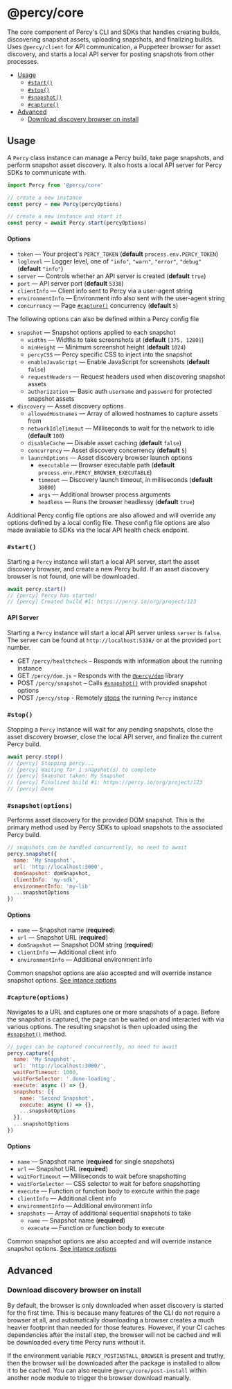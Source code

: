 # @percy/core

The core component of Percy's CLI and SDKs that handles creating builds, discovering snapshot
assets, uploading snapshots, and finalizing builds. Uses `@percy/client` for API communication, a
Puppeteer browser for asset discovery, and starts a local API server for posting snapshots from
other processes.

- [Usage](#usage)
  - [`#start()`](#start)
  - [`#stop()`](#stop)
  - [`#snapshot()`](#snapshotoptions)
  - [`#capture()`](#captureoptions)
- [Advanced](#advanced)
  - [Download discovery browser on install](#download-discovery-browser-on-install)

## Usage

A `Percy` class instance can manage a Percy build, take page snapshots, and perform snapshot asset
discovery. It also hosts a local API server for Percy SDKs to communicate with.

``` js
import Percy from '@percy/core'

// create a new instance
const percy = new Percy(percyOptions)

// create a new instance and start it
const percy = await Percy.start(percyOptions)
```

#### Options

- `token` — Your project's `PERCY_TOKEN` (**default** `process.env.PERCY_TOKEN`)
- `loglevel` — Logger level, one of `"info"`, `"warn"`, `"error"`, `"debug"` (**default** `"info"`)
- `server` — Controls whether an API server is created (**default** `true`)
- `port` — API server port (**default** `5338`)
- `clientInfo` — Client info sent to Percy via a user-agent string
- `environmentInfo` — Environment info also sent with the user-agent string
- `concurrency` — Page [`#capture()`](#captureoptions) concurrency (**default** `5`)

The following options can also be defined within a Percy config file

- `snapshot` — Snapshot options applied to each snapshot
  - `widths` — Widths to take screenshots at (**default** `[375, 1280]`)
  - `minHeight` — Minimum screenshot height (**default** `1024`)
  - `percyCSS` — Percy specific CSS to inject into the snapshot
  - `enableJavaScript` — Enable JavaScript for screenshots (**default** `false`)
  - `requestHeaders` — Request headers used when discovering snapshot assets
  - `authorization` — Basic auth `username` and `password` for protected snapshot assets
- `discovery` — Asset discovery options
  - `allowedHostnames` — Array of allowed hostnames to capture assets from
  - `networkIdleTimeout` — Milliseconds to wait for the network to idle (**default** `100`)
  - `disableCache` — Disable asset caching (**default** `false`)
  - `concurrency` — Asset discovery concerrency (**default** `5`)
  - `launchOptions` — Asset discovery browser launch options
    - `executable` — Browser executable path (**default** `process.env.PERCY_BROWSER_EXECUTABLE`)
    - `timeout` — Discovery launch timeout, in milliseconds (**default** `30000`)
    - `args` — Additional browser process arguments
    - `headless` — Runs the browser headlessy (**default** `true`)
    
Additional Percy config file options are also allowed and will override any options defined by a
local config file. These config file options are also made available to SDKs via the local API
health check endpoint.

### `#start()`

Starting a `Percy` instance will start a local API server, start the asset discovery browser, and
create a new Percy build. If an asset discovery browser is not found, one will be downloaded.

``` js
await percy.start()
// [percy] Percy has started!
// [percy] Created build #1: https://percy.io/org/project/123
```

#### API Server

Starting a `Percy` instance will start a local API server unless `server` is `false`. The server can
be found at `http://localhost:5338/` or at the provided `port` number.

- GET `/percy/healthcheck` – Responds with information about the running instance
- GET `/percy/dom.js` – Responds with the [`@percy/dom`](./packages/dom) library
- POST `/percy/snapshot` – Calls [`#snapshot()`](#snapshotoptions) with provided snapshot options
- POST `/percy/stop` - Remotely [stops](#stop) the running `Percy` instance

### `#stop()`

Stopping a `Percy` instance will wait for any pending snapshots, close the asset discovery browser,
close the local API server, and finalize the current Percy build.

``` js
await percy.stop()
// [percy] Stopping percy...
// [percy] Waiting for 1 snapshot(s) to complete
// [percy] Snapshot taken: My Snapshot
// [percy] Finalized build #1: https://percy.io/org/project/123
// [percy] Done
```

### `#snapshot(options)`

Performs asset discovery for the provided DOM snapshot. This is the primary method used by Percy
SDKs to upload snapshots to the associated Percy build.

``` js
// snapshots can be handled concurrently, no need to await
percy.snapshot({
  name: 'My Snapshot',
  url: 'http://localhost:3000',
  domSnapshot: domSnapshot,
  clientInfo: 'my-sdk',
  environmentInfo: 'my-lib'
  ...snapshotOptions
})
```

#### Options

- `name` — Snapshot name (**required**)
- `url` — Snapshot URL (**required**)
- `domSnapshot` — Snapshot DOM string (**required**)
- `clientInfo` — Additional client info
- `environmentInfo` — Additional environment info

Common snapshot options are also accepted and will override instance snapshot options. [See intance
options](#options)

### `#capture(options)`

Navigates to a URL and captures one or more snapshots of a page. Before the snapshot is captured,
the page can be waited on and interacted with via various options. The resulting snapshot is then
uploaded using the [`#snapshot()`](#snapshotoptions) method.

``` js
// pages can be captured concurrently, no need to await
percy.capture({
  name: 'My Snapshot',
  url: 'http://localhost:3000/',
  waitForTimeout: 1000,
  waitForSelector: '.done-loading',
  execute: async () => {},
  snapshots: [{
    name: 'Second Snapshot',
    execute: async () => {},
    ...snapshotOptions
  }],
  ...snapshotOptions
})
```

#### Options

- `name` — Snapshot name (**required** for single snapshots)
- `url` — Snapshot URL (**required**)
- `waitForTimeout` — Milliseconds to wait before snapshotting
- `waitForSelector` — CSS selector to wait for before snapshotting
- `execute` — Function or function body to execute within the page
- `clientInfo` — Additional client info
- `environmentInfo` — Additional environment info
- `snapshots` — Array of additional sequential snapshots to take
  - `name` — Snapshot name (**required**)
  - `execute` — Function or function body to execute

Common snapshot options are also accepted and will override instance snapshot options. [See intance
options](#options)

## Advanced

### Download discovery browser on install

By default, the browser is only downloaded when asset discovery is started for the first time. This
is because many features of the CLI do not require a browser at all, and automatically downloading a
browser creates a much heavier footprint than needed for those features. However, if your CI caches
dependencies after the install step, the browser will not be cached and will be downloaded every
time Percy runs without it.

If the environment variable `PERCY_POSTINSTALL_BROWSER` is present and truthy, then the browser will
be downloaded after the package is installed to allow it to be cached. You can also require
`@percy/core/post-install` within another node module to trigger the browser download manually.


